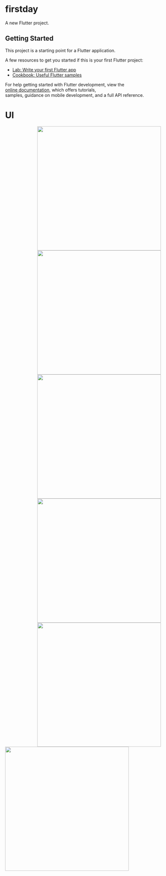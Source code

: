 # firstday <br>
 
A new Flutter project. <br>
 
## Getting Started <br>

This project is a starting point for a Flutter application. <br>

A few resources to get you started if this is your first Flutter project: <br>

- [Lab: Write your first Flutter app](https://docs.flutter.dev/get-started/codelab) <br>
- [Cookbook: Useful Flutter samples](https://docs.flutter.dev/cookbook) <br>

For help getting started with Flutter development, view the <br>
[online documentation](https://docs.flutter.dev/), which offers tutorials, <br>
samples, guidance on mobile development, and a full API reference. <br>

# UI <br>
<img src = 'https://res.cloudinary.com/adeshpokhrel/image/upload/v1653458070/aa_yos5ck.jpg' align='right' height=400> 
<img src = 'https://res.cloudinary.com/adeshpokhrel/image/upload/v1653458070/a_yov5s6.jpg' align='right' height=400 >
<img src = 'https://res.cloudinary.com/adeshpokhrel/image/upload/v1653458070/c_msdt8d.jpg' align='right' height=400 >
<img src = 'https://res.cloudinary.com/adeshpokhrel/image/upload/v1653458070/d_drv0lf.jpg' align='right' height=400 >
<img src = 'https://res.cloudinary.com/adeshpokhrel/image/upload/v1653458071/f_wcocm3.jpg' align='right' height=400 >
<img src = 'https://res.cloudinary.com/adeshpokhrel/image/upload/v1653458070/e_tas6ih.jpg'  height=400 >
